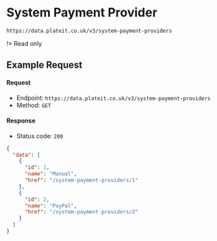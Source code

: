 # System Payment Provider

`https://data.plateit.co.uk/v3/system-payment-providers`

!> Read only

## Example Request

<!-- tabs:start -->

#### **Request**

* Endpoint: `https://data.plateit.co.uk/v3/system-payment-providers`
* Method: `GET`

#### **Response**

* Status code: `200`

```json
{
  "data": [
    {
      "id": 1,
      "name": "Manual",
      "href": "/system-payment-providers/1"
    },
    {
      "id": 2,
      "name": "PayPal",
      "href": "/system-payment-providers/2"
    }
  ]
}
```

<!-- tabs:end -->